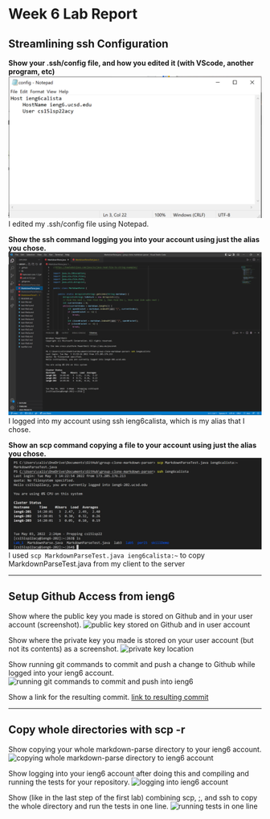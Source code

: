 # Week 6 Lab Report

## Streamlining ssh Configuration
**Show your .ssh/config file, and how you edited it (with VScode, another program, etc)**
![.ssh/config file](streamliningssh1.png)
I edited my .ssh/config file using Notepad.

**Show the ssh command logging you into your account using just the alias you chose.**
![ssh command](streamliningssh2.png) 
I logged into my account using ssh ieng6calista, which is my alias that I chose.


**Show an scp command copying a file to your account using just the alias you chose.**
![scp command](streamliningssh3.png)
I used `scp MarkdownParseTest.java ieng6calista:~` to copy MarkdownParseTest.java from my client to the server


---

## Setup Github Access from ieng6
Show where the public key you made is stored on Github and in your user account (screenshot).
![public key stored on Github and in user account]()


Show where the private key you made is stored on your user account (but not its contents) as a screenshot.
![private key location]() 


Show running git commands to commit and push a change to Github while logged into your ieng6 account.
![running git commands to commit and push into ieng6]()

Show a link for the resulting commit.
[link to resulting commit]()

---

## Copy whole directories with scp -r
Show copying your whole markdown-parse directory to your ieng6 account.
![copying whole markdown-parse directory to ieng6 account]()


Show logging into your ieng6 account after doing this and compiling and running the tests for your repository.
![logging into ieng6 account]() 


Show (like in the last step of the first lab) combining scp, ;, and ssh to copy the whole directory and run the tests in one line.
![running tests in one line]()

